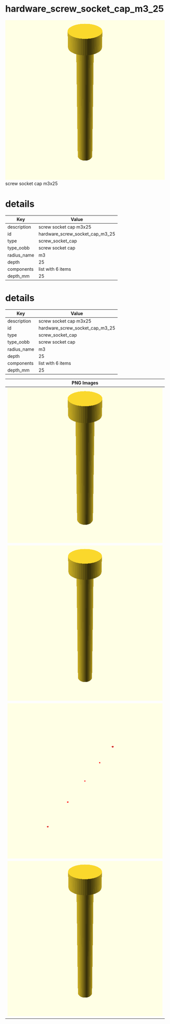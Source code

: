# hardware_screw_socket_cap_m3_25  
![true.png](true.png)  
screw socket cap m3x25
# details
| Key         | Value                                                                                                                                                                                                                                                                                                                                                                                                                                                                                                                                                                                                                                                                                                               |
| ----------- | ------------------------------------------------------------------------------------------------------------------------------------------------------------------------------------------------------------------------------------------------------------------------------------------------------------------------------------------------------------------------------------------------------------------------------------------------------------------------------------------------------------------------------------------------------------------------------------------------------------------------------------------------------------------------------------------------------------------- |
| description | screw socket cap m3x25                                                                                                                                                                                                                                                                                                                                                                                                                                                                                                                                                                                                                                                                                              |
| id          | hardware_screw_socket_cap_m3_25                                                                                                                                                                                                                                                                                                                                                                                                                                                                                                                                                                                                                                                                                     |
| type        | screw_socket_cap                                                                                                                                                                                                                                                                                                                                                                                                                                                                                                                                                                                                                                                                                                    |
| type_oobb   | screw socket cap                                                                                                                                                                                                                                                                                                                                                                                                                                                                                                                                                                                                                                                                                                    |
| radius_name | m3                                                                                                                                                                                                                                                                                                                                                                                                                                                                                                                                                                                                                                                                                                                  |
| depth       | 25                                                                                                                                                                                                                                                                                                                                                                                                                                                                                                                                                                                                                                                                                                                  |
| components  | list with 6 items                                                                                                                                                                                                                                                                                                                                                                                                                                                                                                                                                                                                                                                                                                   |
| depth_mm    | 25                                                                                                                                                                                                                                                                                                                                                                                                                                                                                                                                                                                                                                                                                                                  |

# details
| Key         | Value                                                                                                                                                                                                                                                                                                                                                                                                                                                                                                                                                                                                                                                                                                               |
| ----------- | ------------------------------------------------------------------------------------------------------------------------------------------------------------------------------------------------------------------------------------------------------------------------------------------------------------------------------------------------------------------------------------------------------------------------------------------------------------------------------------------------------------------------------------------------------------------------------------------------------------------------------------------------------------------------------------------------------------------- |
| description | screw socket cap m3x25                                                                                                                                                                                                                                                                                                                                                                                                                                                                                                                                                                                                                                                                                              |
| id          | hardware_screw_socket_cap_m3_25                                                                                                                                                                                                                                                                                                                                                                                                                                                                                                                                                                                                                                                                                     |
| type        | screw_socket_cap                                                                                                                                                                                                                                                                                                                                                                                                                                                                                                                                                                                                                                                                                                    |
| type_oobb   | screw socket cap                                                                                                                                                                                                                                                                                                                                                                                                                                                                                                                                                                                                                                                                                                    |
| radius_name | m3                                                                                                                                                                                                                                                                                                                                                                                                                                                                                                                                                                                                                                                                                                                  |
| depth       | 25                                                                                                                                                                                                                                                                                                                                                                                                                                                                                                                                                                                                                                                                                                                  |
| components  | list with 6 items                                                                                                                                                                                                                                                                                                                                                                                                                                                                                                                                                                                                                                                                                                   |
| depth_mm    | 25                                                                                                                                                                                                                                                                                                                                                                                                                                                                                                                                                                                                                                                                                                                  |

| PNG Images |
| --- |
| ![3dpr.png](3dpr.png) |
| ![laser.png](laser.png) |
| ![laser_flat.png](laser_flat.png) |
| ![true.png](true.png) |

